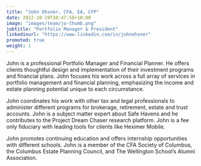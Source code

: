 ```yaml
---
title: "John Ohsner, CFA, EA, CFP"
date: 2022-10-19T10:47:58+10:00
image: "images/team/jo-thumb.png"
jobtitle: "Portfolio Manager & President"
linkedinurl: "https://www.linkedin.com/in/johnohsner"
promoted: true
weight: 1
---
```


John is a professional Portfolio Manager and Financial Planner. He offers clients thoughtful design and implementation of their investment programs and financial plans. John focuses his work across a full array of services in portfolio management and financial planning, emphasizing the income and estate planning potential unique to each circumstance.  

John coordinates his work with other tax and legal professionals to administer different programs for brokerage, retirement, estate and trust accounts. John is a subject matter expert about Safe Havens and he contributes to the Project Dream Chaser research platform. John is a fee only fiduciary with leading tools for clients like Heximer Mobile.  

John promotes continuing education and offers internship opportunities with different schools. John is a member of the CFA Society of Columbus, the Columbus Estate Planning Council, and The Wellington School’s Alumni Association.  
